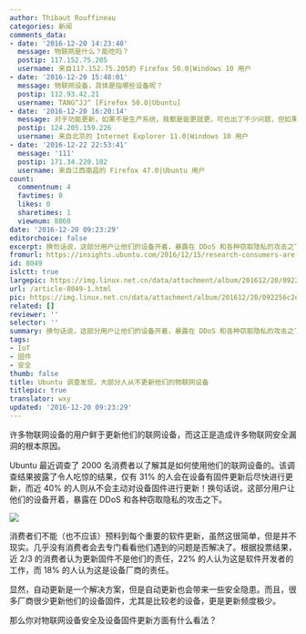 ```yaml
---
author: Thibaut Rouffineau
categories: 新闻
comments_data:
- date: '2016-12-20 14:23:40'
  message: 物联网是什么？能吃吗？
  postip: 117.152.75.205
  username: 来自117.152.75.205的 Firefox 50.0|Windows 10 用户
- date: '2016-12-20 15:48:01'
  message: 物联网设备，具体是指哪些设备呢？
  postip: 112.93.42.21
  username: TANG^JJ^ [Firefox 50.0|Ubuntu]
- date: '2016-12-20 16:20:14'
  message: 对于功能更新，如果不是生产系统，我都是能更就更，可也出了不少问题，但如果出了问题自己不能解决，那还是谨慎一些比较好。对于安全更新当然要更了，但问题是去哪更？厂商会提供吗
  postip: 124.205.159.226
  username: 来自北京的 Internet Explorer 11.0|Windows 10 用户
- date: '2016-12-22 22:53:41'
  message: '111'
  postip: 171.34.220.102
  username: 来自江西南昌的 Firefox 47.0|Ubuntu 用户
count:
  commentnum: 4
  favtimes: 0
  likes: 0
  sharetimes: 1
  viewnum: 8860
date: '2016-12-20 09:23:29'
editorchoice: false
excerpt: 换句话说，这部分用户让他们的设备开着，暴露在 DDoS 和各种窃取隐私的攻击之下。
fromurl: https://insights.ubuntu.com/2016/12/15/research-consumers-are-terrible-at-updating-their-connected-devices/
id: 8049
islctt: true
largepic: https://img.linux.net.cn/data/attachment/album/201612/20/092256c2e0dvd7zf2d77kc.jpg
url: /article-8049-1.html
pic: https://img.linux.net.cn/data/attachment/album/201612/20/092256c2e0dvd7zf2d77kc.jpg.thumb.jpg
related: []
reviewer: ''
selector: ''
summary: 换句话说，这部分用户让他们的设备开着，暴露在 DDoS 和各种窃取隐私的攻击之下。
tags:
- IoT
- 固件
- 安全
thumb: false
title: Ubuntu 调查发现，大部分人从不更新他们的物联网设备
titlepic: true
translator: wxy
updated: '2016-12-20 09:23:29'
---
```


许多物联网设备的用户鲜于更新他们的联网设备，而这正是造成许多物联网安全漏洞的根本原因。


Ubuntu 最近调查了 2000 名消费者以了解其是如何使用他们的联网设备的。该调查结果披露了令人吃惊的结果，仅有 31% 的人会在设备有固件更新后尽快进行更新，而近 40% 的人则从不会主动对设备固件进行更新！换句话说，这部分用户让他们的设备开着，暴露在 DDoS 和各种窃取隐私的攻击之下。


![](/data/attachment/album/201612/20/092256c2e0dvd7zf2d77kc.jpg)


消费者们不能（也不应该）预料到每个重要的软件更新，虽然这很简单，但是并不现实。几乎没有消费者会去专门看看他们遇到的问题是否解决了。根据投票结果，近 2/3 的消费者认为更新固件不是他们的责任，22% 的人认为这是软件开发者的工作，而 18% 的人认为这是设备厂商的责任。


显然，自动更新是一个解决方案，但是自动更新也会带来一些安全隐患。而且，很多厂商很少更新他们的设备固件，尤其是比较老的设备，更是更新频度极少。


那么你对物联网设备安全及设备固件更新方面有什么看法？